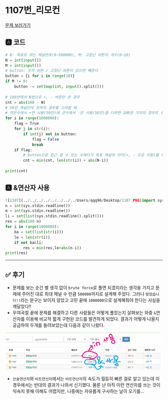 # 1107번_리모컨
[문제 보러가기](https://www.acmicpc.net/problem/1107)

## 🅰 코드

```python
# N: 목표로 하는 채널번호(0~500000), M: 고장난 버튼의 개수(0~10)
N = int(input())
M = int(input())
# button: 숫자 버튼 / 고장난 버튼이 있으면 빼준다
button = {i for i in range(10)}
if M != 0:
    button -= set(map(int, input().split()))

# 100번에서 N번으로 +, - 버튼만 쓴 경우
cnt = abs(100 - N)
# 50만 채널인데 최악의 경우를 고려할 때
# 작은수에서 +만 사용(50만)에 큰수에서 -만 사용(50만)을 더하면 100만 가지의 경우의 수가 발생
for i in range(1000000):
    flag = True
    for j in str(i):
        if int(j) not in button:
            flag = False
            break
    if flag:
        # button으로 접근 할 수 있는 수에다가 목표 채널의 차이(+, - 으로 이동)를 더한 값
        cnt = min(cnt, len(str(i)) + abs(N-i))

print(cnt)

```

## 🅰 &연산자 사용

```python
![1107](../../../../../../../../Users/qqq96/Desktop/1107.PNG)import sys
n = int(sys.stdin.readline())
m = int(sys.stdin.readline())
li = set(list(sys.stdin.readline().split()))
res = abs(100-n)
for i in range(1000000):
    ba = set(list(str(i)))
    le = len(str(i))
    if not ba&li:
        res = min(res,le+abs(n-i))
print(res)

```

---


## ✅ 후기
* 문제를 보는 순간 별 생각 없이 `brute force`로 풀면 되겠지라는 생각을 가지고 문제에 주어진 대로 최대 채널 수 만큼 `500000`까지로 설계해 주었다. 그러나 `맞았습니다!!`라는 문구는 보이지 않았고 고민 끝에 `1000000`으로 설계해줘야 한다는 사실을 깨달았다!!
* 우여곡절 끝에 문제를 해결하고 다른 사람들은 어떻게 풀었는지 살펴보는 와중 `&`연산자를 이용해 비교적 짧게 구현된 코드를 발견하게 되었다. 결과가 어떻게 나올지 궁금하여 두개를 돌려보았는데 다음과 같이 나왔다.

![](README.assets/1107.PNG)

* `산술연산자`와 `비트연산자`에서는 `비트연산자`의 속도가 월등히 빠른 걸로 알고 있는데 이 경우에서는 반대의 결과가 나와서 신기했다. 물론 난 아직 이런 연산자를 쓰는 것이 익숙치 못해 이해도 어렵지만, 나중에는 자유롭게 구사하는 날이 오기를...